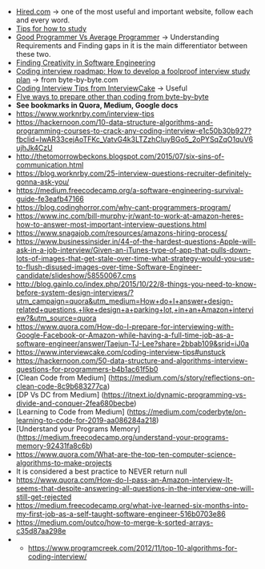 - [Hired.com](https://hired.com/blog/candidates/how-to-effectively-prepare-for-technical-interviews/) -> one of the most useful and important website, follow each and every word.
- [Tips for how to study](https://haseebq.com/how-to-break-into-tech-job-hunting-and-interviews/#general-study)
- [Good Programmer Vs Average Programmer](https://hackernoon.com/good-programmer-vs-average-programmer-4a398889fe68) -> Understanding Requirements and Finding gaps in it is the main differentiator between these two.
- [Finding Creativity in Software Engineering](https://hackernoon.com/finding-creativity-in-software-engineering-5f20193ae54c)
- [Coding interview roadmap: How to develop a foolproof interview study plan](https://www.byte-by-byte.com/interview-roadmap/) -> from byte-by-byte.com
- [Coding Interview Tips from InterviewCake](https://www.interviewcake.com/coding-interview-tips) -> Useful
- [FIve ways to prepare other than coding from byte-by-byte](https://www.byte-by-byte.com/5-ways-to-prepare-for-your-coding-interview-other-than-coding/?utm_source=autoresponder&utm_medium=email&utm_campaign=new-subscribers&ck_subscriber_id=238790999)
- **See bookmarks in Quora, Medium, Google docs**
- https://www.worknrby.com/interview-tips
- https://hackernoon.com/10-data-structure-algorithms-and-programming-courses-to-crack-any-coding-interview-e1c50b30b927?fbclid=IwAR33cejAoTFKc_VatvG4k3LTZzhCIuyBGo5_2oPYSqZqO1quV6ujhJk4CzU
- http://thetomorrowbeckons.blogspot.com/2015/07/six-sins-of-communication.html
- https://blog.worknrby.com/25-interview-questions-recruiter-definitely-gonna-ask-you/
- https://medium.freecodecamp.org/a-software-engineering-survival-guide-fe3eafb47166
- https://blog.codinghorror.com/why-cant-programmers-program/
- https://www.inc.com/bill-murphy-jr/want-to-work-at-amazon-heres-how-to-answer-most-important-interview-questions.html
- https://www.snagajob.com/resources/amazons-hiring-process/
- https://www.businessinsider.in/44-of-the-hardest-questions-Apple-will-ask-in-a-job-interview/Given-an-iTunes-type-of-app-that-pulls-down-lots-of-images-that-get-stale-over-time-what-strategy-would-you-use-to-flush-disused-images-over-time-Software-Engineer-candidate/slideshow/58550067.cms
- http://blog.gainlo.co/index.php/2015/10/22/8-things-you-need-to-know-before-system-design-interviews/?utm_campaign=quora&utm_medium=How+do+I+answer+design-related+questions,+like+design+a+parking+lot,+in+an+Amazon+interview?&utm_source=quora
- https://www.quora.com/How-do-I-prepare-for-interviewing-with-Google-Facebook-or-Amazon-while-having-a-full-time-job-as-a-software-engineer/answer/Taejun-TJ-Lee?share=2bbab109&srid=iJ0a
- https://www.interviewcake.com/coding-interview-tips#unstuck
- https://hackernoon.com/50-data-structure-and-algorithms-interview-questions-for-programmers-b4b1ac61f5b0
- [Clean Code from Medium] (https://medium.com/s/story/reflections-on-clean-code-8c9b683277ca)
- [DP Vs DC from Medium] (https://itnext.io/dynamic-programming-vs-divide-and-conquer-2fea680becbe)
- [Learning to Code from Medium] (https://medium.com/coderbyte/on-learning-to-code-for-2019-aa086284a218)
- [Understand your Programs Memory] (https://medium.freecodecamp.org/understand-your-programs-memory-92431fa8c6b)
- https://www.quora.com/What-are-the-top-ten-computer-science-algorithms-to-make-projects
- It is considered a best practice to NEVER return null
- https://www.quora.com/How-do-I-pass-an-Amazon-interview-It-seems-that-despite-answering-all-questions-in-the-interview-one-will-still-get-rejected
- https://medium.freecodecamp.org/what-ive-learned-six-months-into-my-first-job-as-a-self-taught-software-engineer-516b0703e86
- https://medium.com/outco/how-to-merge-k-sorted-arrays-c35d87aa298e
- - https://www.programcreek.com/2012/11/top-10-algorithms-for-coding-interview/
